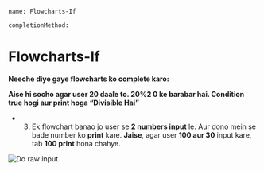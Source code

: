 ```ngMeta
name: Flowcharts-If

completionMethod:
```

# Flowcharts-If

**Neeche diye gaye flowcharts ko complete karo:**
	

**Aise hi socho agar user 20 daale to. 20%2 0 ke barabar hai. Condition true hogi aur print hoga “Divisible Hai”**
- 3) Ek flowchart banao jo user se **2 numbers input** le. Aur dono mein se bade number ko **print** kare. **Jaise**, agar user **100 aur 30** input kare, tab **100 print** hona chahye.

![Do raw input](/home/courage/Desktop/Markdown-Curriculum/12sqMx03Q6-BVYwj__cPZKOYg.png)

